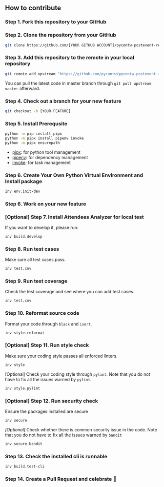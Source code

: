 ## How to contribute

### Step 1. Fork this repository to your GitHub

### Step 2. Clone the repository from your GitHub

```sh
git clone https://github.com/[YOUR GITHUB ACCOUNT]/pycontw-postevent-report-generator.git
```

### Step 3. Add this repository to the remote in your local repository

```sh
git remote add upstream "https://github.com/pycontw/pycontw-postevent-report-generator"
```

You can pull the latest code in master branch through `git pull upstream master` afterward.

### Step 4. Check out a branch for your new feature

```sh
git checkout -b [YOUR FEATURE]
```

### Step 5. Install Prerequsite

```sh
python -m pip install pipx
python -m pipx install pipenv invoke
python -m pipx ensurepath
```

* [pipx](https://github.com/pipxproject/pipx): for python tool management
* [pipenv](https://github.com/pypa/pipenv): for dependency management
* [invoke](https://github.com/pyinvoke/invoke): for task management

### Step 6. Create Your Own Python Virtual Environment and Install package

```sh
inv env.init-dev
```

### Step 6. Work on your new feature

### [Optional] Step 7. Install Attendees Analyzer for local test

If you want to develop it, please run:

```sh
inv build.develop
```

### Step 8. Run test cases
Make sure all test cases pass.

```sh
inv test.cov
```

### Step 9. Run test coverage
Check the test coverage and see where you can add test cases.

```sh
inv test.cov
```

### Step 10. Reformat source code

Format your code through `black` and `isort`.

```sh
inv style.reformat
```

### [Optional] Step 11. Run style check
Make sure your coding style passes all enforced linters.

```sh
inv style
```

[Optional] Check your coding style through `pylint`. Note that you do not have to fix all the issues warned by `pylint`.

```sh
inv style.pylint
```

### [Optional] Step 12. Run security check

Ensure the packages installed are secure

```sh
inv secure
```

*[Optional]* Check whether there is common security issue in the code. Note that you do not have to fix all the issues warned by `bandit`

```sh
inv secure.bandit
```

### Step 13. Check the installed cli is runnable

```sh
inv build.test-cli
```

### Step 14. Create a Pull Request and celebrate 🎉
